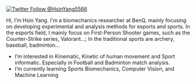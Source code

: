 [![Twitter Follow @HsinYang5566](https://img.shields.io/badge/Twitter-1DA1F2?logo=twitter&logoColor=white)](https://x.com/HsinYang5566)

Hi, I’m Hsin Yang. I'm a biomechanics researcher at BenQ, mainly focusing on developing experimental and analysis methods for esports and sports. In the esports field, I mainly focus on First-Person Shooter games, such as the Counter-Strike series, Valorant...; In the traditional sports are archery, baseball, badminton...


- I’m interested in Kinematic, Kinetic of human movement and Sport informatic. Especially in Football and Badminton match analysis.
- I’m currently learning Sports Biomechanics, Computer Vision, and Machine Learning 


<!---
ziy900409/ziy900409 is a ✨ special ✨ repository because its `README.md` (this file) appears on your GitHub profile.
You can click the Preview link to take a look at your changes.
--->
